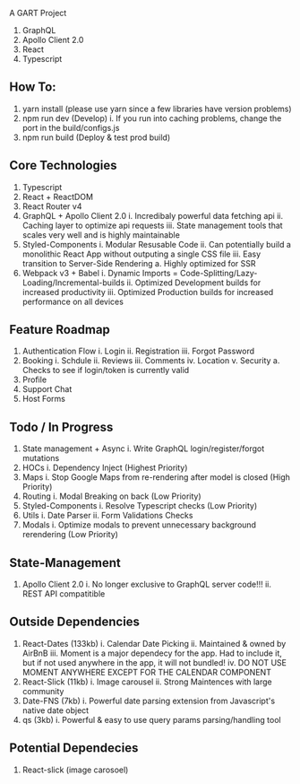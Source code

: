 A GART Project
1. GraphQL
2. Apollo Client 2.0
3. React
4. Typescript

## How To:
1. yarn install (please use yarn since a few libraries have version problems)
2. npm run dev (Develop)
    i. If you run into caching problems, change the port in the build/configs.js
3. npm run build (Deploy & test prod build)

## Core Technologies
1. Typescript
2. React + ReactDOM
3. React Router v4
4. GraphQL + Apollo Client 2.0
    i. Incredibaly powerful data fetching api
    ii. Caching layer to optimize api requests
    iii. State management tools that scales very well and is highly maintainable
5. Styled-Components
    i. Modular Resusable Code
    ii. Can potentially build a monolithic React App without outputing a single CSS file
    iii. Easy transition to Server-Side Rendering
        a. Highly optimized for SSR
6. Webpack v3 + Babel
    i. Dynamic Imports = Code-Splitting/Lazy-Loading/Incremental-builds
    ii. Optimized Development builds for increased productivity
    iii. Optimized Production builds for increased performance on all devices

## Feature Roadmap
1. Authentication Flow
    i. Login
    ii. Registration
    iii. Forgot Password
2. Booking
    i. Schdule
    ii. Reviews
    iii. Comments
    iv. Location
    v. Security
      a. Checks to see if login/token is currently valid
3. Profile
4. Support Chat
5. Host Forms

## Todo / In Progress
1. State management + Async
    i. Write GraphQL login/register/forgot mutations
2. HOCs
    i. Dependency Inject (Highest Priority)
3. Maps
    i. Stop Google Maps from re-rendering after model is closed (High Priority)
4. Routing
    i. Modal Breaking on back (Low Priority)
5. Styled-Components
    i. Resolve Typescript checks (Low Priority)
6. Utils
    i. Date Parser
    ii. Form Validations Checks
7. Modals
    i. Optimize modals to prevent unnecessary background rerendering (Low Priority)

## State-Management
1. Apollo Client 2.0
    i. No longer exclusive to GraphQL server code!!!
    ii. REST API compatitible 

## Outside Dependencies
1. React-Dates (133kb)
    i. Calendar Date Picking
    ii. Maintained & owned by AirBnB
    iii. Moment is a major dependecy for the app. Had to include it, but if not used anywhere in the app, it will not bundled!
    iv. DO NOT USE MOMENT ANYWHERE EXCEPT FOR THE CALENDAR COMPONENT
2. React-Slick (11kb)
    i. Image carousel
    ii. Strong Maintences with large community
3. Date-FNS (7kb)
    i. Powerful date parsing extension from Javascript's native date object
4. qs (3kb)
    i. Powerful & easy to use query params parsing/handling tool

## Potential Dependecies
1. React-slick (image carosoel)